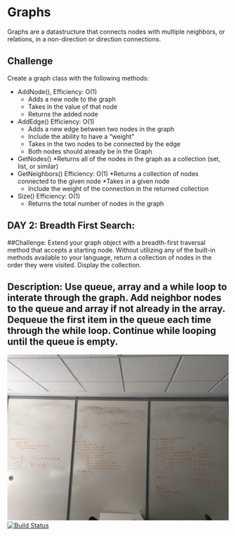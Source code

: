 # Graphs
Graphs are a datastructure that connects nodes with multiple neighbors, or relations, in a non-direction or direction connections.

## Challenge
Create a graph class with the following methods: 
* AddNode(), Efficiency:  O(1)
  * Adds a new node to the graph
  * Takes in the value of that node
  * Returns the added node
* AddEdge() Efficiency: O(1)
  * Adds a new edge between two nodes in the graph
  * Include the ability to have a “weight”
  * Takes in the two nodes to be connected by the edge
  * Both nodes should already be in the Graph
* GetNodes()
  *Returns all of the nodes in the graph as a collection (set, list, or similar)
* GetNeighbors() Efficiency: O(1)
  *Returns a collection of nodes connected to the given node
  *Takes in a given node
  * Include the weight of the connection in the returned collection
* Size() Efficiency: O(1)
  * Returns the total number of nodes in the graph

## DAY 2: Breadth First Search:
##Challenge: Extend your graph object with a breadth-first traversal method that accepts a starting node. Without utilizing any of the built-in methods available to your language, return a collection of nodes in the order they were visited. Display the collection.

## Description: Use queue, array and a while loop to interate through the graph. Add neighbor nodes to the queue and array if not already in the array. Dequeue the first item in the queue each time through the while loop. Continue while looping until the queue is empty.

![image](IMG-3703.JPG)
[![Build Status](https://www.travis-ci.com/hingham/data-structures-and-algorithms.svg?branch=master)](https://www.travis-ci.com/hingham/data-structures-and-algorithms)
